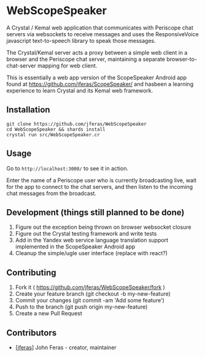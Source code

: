 # WebScopeSpeaker

A Crystal / Kemal web application that communicates with Periscope chat servers via websockets to receive messages and uses the ResponsiveVoice javascript text-to-speech library to speak those messages.

The Crystal/Kemal server acts a proxy between a simple web client in a browser and the Periscope chat server, maintaining a separate browser-to-chat-server mapping for web client.

This is essentially a web app version of the ScopeSpeaker Android app found at https://github.com/jferas/ScopeSpeaker/ and hasbeen a learning experience to learn Crystal and its Kemal web framework.

## Installation

```
git clone https://github.com/jferas/WebScopeSpeaker
cd WebScopeSpeaker && shards install
crystal run src/WebScopeSpeaker.cr
```

## Usage

Go to `http://localhost:3000/` to see it in action.

Enter the name of a Periscope user who is currently broadcasting live, wait for the app to connect to the chat servers, and then listen to the incoming chat messages from the broadcast.

## Development (things still planned to be done)

1. Figure out the exception being thrown on browser websocket closure
2. Figure out the Crystal testing framework and write tests
3. Add in the Yandex web service language translation support implemented in the ScopeSpeaker Android app
4. Cleanup the simple/ugle user interface (replace with react?)

## Contributing

1. Fork it ( https://github.com/jferas/WebScopeSpeaker/fork )
2. Create your feature branch (git checkout -b my-new-feature)
3. Commit your changes (git commit -am 'Add some feature')
4. Push to the branch (git push origin my-new-feature)
5. Create a new Pull Request

## Contributors

- [[jferas]](https://github.com/jferas) John Feras - creator, maintainer
